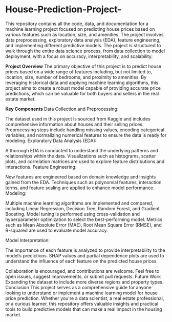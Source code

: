 # House-Prediction-Project-
This repository contains all the code, data, and documentation for a machine learning project focused on predicting house prices based on various features such as location, size, and amenities. The project involves data preprocessing, exploratory data analysis (EDA), feature engineering, and implementing different predictive models. The project is structured to walk through the entire data science process, from data collection to model deployment, with a focus on accuracy, interpretability, and scalability.

**Project Overview**
The primary objective of this project is to predict house prices based on a wide range of features including, but not limited to, location, size, number of bedrooms, and proximity to amenities. By leveraging historical data and applying machine learning algorithms, this project aims to create a robust model capable of providing accurate price predictions, which can be valuable for both buyers and sellers in the real estate market.

**Key Components**
Data Collection and Preprocessing:

The dataset used in this project is sourced from Kaggle and includes comprehensive information about houses and their selling prices.
Preprocessing steps include handling missing values, encoding categorical variables, and normalizing numerical features to ensure the data is ready for modeling.
Exploratory Data Analysis (EDA):

A thorough EDA is conducted to understand the underlying patterns and relationships within the data.
Visualizations such as histograms, scatter plots, and correlation matrices are used to explore feature distributions and interactions.
Feature Engineering:

New features are engineered based on domain knowledge and insights gained from the EDA.
Techniques such as polynomial features, interaction terms, and feature scaling are applied to enhance model performance.
Modeling:

Multiple machine learning algorithms are implemented and compared, including Linear Regression, Decision Tree, Random Forest, and Gradient Boosting.
Model tuning is performed using cross-validation and hyperparameter optimization to select the best-performing model.
Metrics such as Mean Absolute Error (MAE), Root Mean Square Error (RMSE), and R-squared are used to evaluate model accuracy.

Model Interpretation:

The importance of each feature is analyzed to provide interpretability to the model’s predictions.
SHAP values and partial dependence plots are used to understand the influence of each feature on the predicted house prices.

Collaboration is encouraged, and contributions are welcome. Feel free to open issues, suggest improvements, or submit pull requests.
Future Work
Expanding the dataset to include more diverse regions and property types.
Conclusion
This project serves as a comprehensive guide for anyone looking to understand or implement a machine learning model for house price prediction. Whether you're a data scientist, a real estate professional, or a curious learner, this repository offers valuable insights and practical tools to build predictive models that can make a real impact in the housing market.
